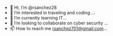 - 👋 Hi, I’m @rsanchez28
- 👀 I’m interested in traveling and coding ...
- 🌱 I’m currently learning IT...
- 💞️ I’m looking to collaborate on cyber security ...
- 📫 How to reach me rsanchez701@gmail.com...

<!---
rsanchez28/rsanchez28 is a ✨ special ✨ repository because its `README.md` (this file) appears on your GitHub profile.
You can click the Preview link to take a look at your changes.
--->
